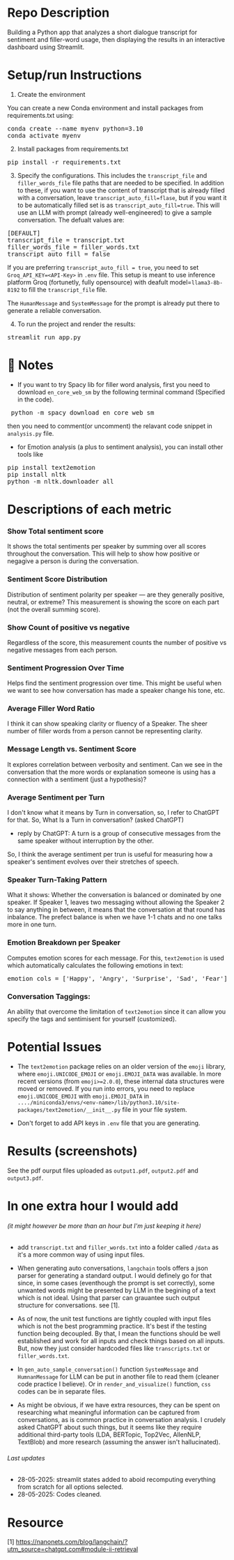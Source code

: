 # Repo Description
Building a Python app that analyzes a short dialogue transcript for sentiment and filler-word usage, then displaying the results in an interactive dashboard using Streamlit.

# Setup/run Instructions
1. Create the environment

You can create a new Conda environment and install packages from requirements.txt using:

 <pre>conda create --name myenv python=3.10 
conda activate myenv </pre>

2. Install packages from requirements.txt

 <pre>pip install -r requirements.txt</pre>


3. Specify the configurations. This includes the ```transcript_file``` 
 and ```filler_words_file``` file paths that are needed to be specified. In addition to these, if you want to use the content of transcript that is already filled with a conversation, leave ```transcript_auto_fill=flase```, but if you want it to be automatically filled set is as  ```transcript_auto_fill=true```. This will use an LLM with prompt (already well-engineered) to give a sample conversation. The defualt values are:
<pre>
[DEFAULT]
transcript_file = transcript.txt
filler_words_file = filler_words.txt
transcript_auto_fill = false
</pre>

If you are preferring `transcript_auto_fill = true`, you need to set `Groq_API_KEY=<API-Key>` in `.env` file. This setup is meant to use inference platform Groq (fortunetly, fully opensource) with deafult model=`llama3-8b-8192` to fill the `transcript_file` file.

The `HumanMessage` and `SystemMessage` for the prompt is already put there to generate a reliable conversation.

4. To run the project and render the results:

<pre>streamlit run app.py</pre>


# 🔹  Notes
- If you want to try Spacy lib for filler word analysis, first you need to download ```en_core_web_sm``` by the following terminal command (Specified in the code).

 <pre> python -m spacy download en_core_web_sm  </pre>
then you need to comment(or uncomment) the relavant code snippet in ```analysis.py``` file.

- for Emotion analysis (a plus to sentiment analysis), you can install other tools like



<pre>pip install text2emotion
pip install nltk   
python -m nltk.downloader all</pre>



# Descriptions of each metric

### Show Total sentiment score 
It shows the total sentiments per speaker by summing over all scores throughout the conversation. This will help to show how positive or negagive a person is during the conversation.

### Sentiment Score Distribution
 Distribution of sentiment polarity per speaker — are they generally positive, neutral, or extreme? This measurement is showing the score on each part (not the overall summing score).

### Show Count of positive vs negative
Regardless of the score,  this measurement counts the number of positive vs negative messages from each person.   

### Sentiment Progression Over Time
Helps find the sentiment progression over time. This might be useful when we want to see how conversation has made a speaker change his tone, etc.

###  Average Filler Word Ratio
I think it can show speaking clarity or fluency of a Speaker. The sheer number of filler words from a person cannot be representing  clarity.

### Message Length vs. Sentiment Score
It explores correlation between verbosity and sentiment. Can we see in the conversation that the more words or explanation someone is using has a connection with a sentiment (just a hypothesis)?


### Average Sentiment per Turn
I don't know what it means by Turn in conversation, so, I refer to ChatGPT for that. So, What Is a Turn in conversation? (asked ChatGPT) 
 - reply by ChatGPT: A turn is a group of consecutive messages from the same speaker without interruption by the other. 

 So, I think the average sentiment per trun is useful for measuring how a speaker's sentiment evolves over their stretches of speech.

### Speaker Turn-Taking Pattern
What it shows: Whether the conversation is balanced or dominated by one speaker. If Speaker 1, leaves two messaging without allowing the Speaker 2 to say anything in between, it means that the conversation at that round has inbalance. The prefect balance is when we have 1-1 chats and no one talks more in one turn.




### Emotion Breakdown per Speaker
Computes emotion scores for each message. For this, `text2emotion` is used which automatically calculates the following emotions in text:
<pre>emotion_cols = ['Happy', 'Angry', 'Surprise', 'Sad', 'Fear']</pre>

### Conversation Taggings:
An ability that overcome the limitation of `text2emotion` since it can allow you specify the tags and sentimisent for yourself (customized).

        
# Potential Issues

- The `text2emotion` package relies on an older version of the `emoji` library, where `emoji.UNICODE_EMOJI` or `emoji.EMOJI_DATA` was available. In more recent versions (from `emoji>=2.0.0`), these internal data structures were moved or removed. If you run into errors, you need to replace   `emoji.UNICODE_EMOJI` with `emoji.EMOJI_DATA` in 
```..../miniconda3/envs/<env-name>/lib/python3.10/site-packages/text2emotion/__init__.py``` file in your file system.

- Don't forget to add API keys in `.env` file that you are generating.

# Results (screenshots)

See the pdf ourput files uploaded as `output1.pdf`, `output2.pdf` and `output3.pdf`.

# In one extra hour I would add
###### (it might however be more than an hour but I'm just keeping it here)
- add `transcript.txt` and `filler_words.txt` into a folder called `/data`  as it's a more common way of using input files.

- When generating auto conversations, `langchain` tools offers a json parser for generating a standard output. I would definely go for that since, in some cases (eventhough the prompt is set correctly), some unwanted words might be presented by LLM in the begining of a text which is not ideal. Using that parser can grauantee such output structure for conversations. see [1].

- As of now, the unit test functions are tightly coupled with input files which is not the best programming practice. It's best if the testing function being decoupled. By that, I mean the functions should be well established and work for all inputs and check things based on all inputs. But, now they just consider hardcoded files like `transcripts.txt` or `filler_words.txt`.

- In `gen_auto_sample_conversation()` function `SystemMessage` and `HumnanMessage` for LLM can be put in another file to read them (cleaner code practice I believe). Or in `render_and_visualize()` function, `css` codes can be in separate files.

- As might be obvious, if we have extra resources, they can be spent on researching what meaningful information can be captured from conversations, as is common practice in conversation analysis. I crudely asked ChatGPT about such things, but it seems like they require additional third-party tools (LDA, BERTopic, Top2Vec, AllenNLP, TextBlob) and more research (assuming the answer isn't hallucinated).

###### Last updates
- 28-05-2025: streamlit states added to aboid recomputing everything from scratch for all options selected.
- 28-05-2025: Codes cleaned.

# Resource
[1] https://nanonets.com/blog/langchain/?utm_source=chatgpt.com#module-ii-retrieval
